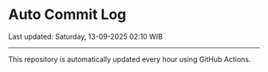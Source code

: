 # Auto Commit Log

Last updated: Saturday, 13-09-2025 02:10 WIB

---

This repository is automatically updated every hour using GitHub Actions.
